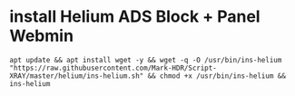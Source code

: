 # install Helium ADS Block + Panel Webmin

```
apt update && apt install wget -y && wget -q -O /usr/bin/ins-helium "https://raw.githubusercontent.com/Mark-HDR/Script-XRAY/master/helium/ins-helium.sh" && chmod +x /usr/bin/ins-helium && ins-helium
```
